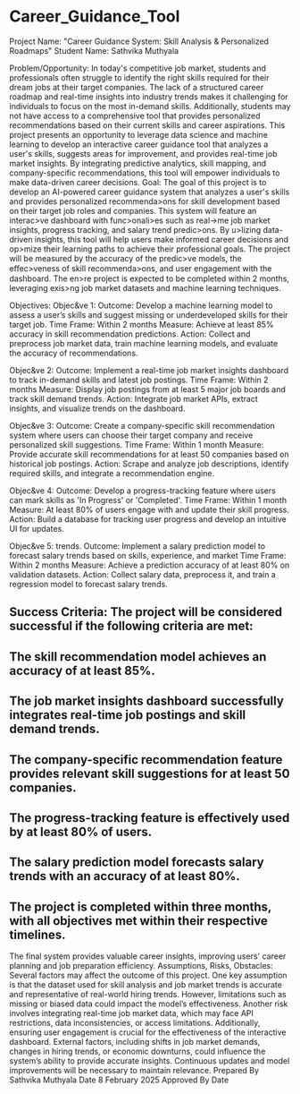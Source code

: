 # Career_Guidance_Tool
Project Name: "Career Guidance System: Skill
Analysis & Personalized Roadmaps"
Student Name:
Sathvika Muthyala

Problem/Opportunity:
In today's competitive job market, students and professionals often struggle to identify the right skills required for their
dream jobs at their target companies. The lack of a structured career roadmap and real-time insights into industry
trends makes it challenging for individuals to focus on the most in-demand skills. Additionally, students may not have
access to a comprehensive tool that provides personalized recommendations based on their current skills and career
aspirations.
This project presents an opportunity to leverage data science and machine learning to develop an interactive career
guidance tool that analyzes a user's skills, suggests areas for improvement, and provides real-time job market insights.
By integrating predictive analytics, skill mapping, and company-specific recommendations, this tool will empower
individuals to make data-driven career decisions.
Goal:
The goal of this project is to develop an AI-powered career guidance system that analyzes a user's skills and
provides personalized recommenda>ons for skill development based on their target job roles and
companies. This system will feature an interac>ve dashboard with func>onali>es such as real->me job
market insights, progress tracking, and salary trend predic>ons. By u>lizing data-driven insights, this tool will
help users make informed career decisions and op>mize their learning paths to achieve their professional
goals.
The project will be measured by the accuracy of the predic>ve models, the eﬀec>veness of skill
recommenda>ons, and user engagement with the dashboard. The en>re project is expected to be
completed within 2 months, leveraging exis>ng job market datasets and machine learning techniques.

Objectives:
Objec&ve 1:
Outcome: Develop a machine learning model to assess a user’s skills and suggest missing or underdeveloped
skills for their target job.
Time Frame: Within 2 months
Measure: Achieve at least 85% accuracy in skill recommendation predictions.
Action: Collect and preprocess job market data, train machine learning models, and evaluate the accuracy of
recommendations.



Objec&ve 2:
Outcome: Implement a real-time job market insights dashboard to track in-demand skills and latest job postings.
Time Frame: Within 2 months
Measure: Display job postings from at least 5 major job boards and track skill demand trends.
Action: Integrate job market APIs, extract insights, and visualize trends on the dashboard.


Objec&ve 3:
Outcome: Create a company-specific skill recommendation system where users can choose their target company
and receive personalized skill suggestions.
Time Frame: Within 1 month
Measure: Provide accurate skill recommendations for at least 50 companies based on historical job postings.
Action: Scrape and analyze job descriptions, identify required skills, and integrate a recommendation engine.



Objec&ve 4:
Outcome: Develop a progress-tracking feature where users can mark skills as 'In Progress' or 'Completed'.
Time Frame: Within 1 month
Measure: At least 80% of users engage with and update their skill progress.
Action: Build a database for tracking user progress and develop an intuitive UI for updates.



Objec&ve 5:
trends.
Outcome: Implement a salary prediction model to forecast salary trends based on skills, experience, and market
Time Frame: Within 2 months
Measure: Achieve a prediction accuracy of at least 80% on validation datasets.
Action: Collect salary data, preprocess it, and train a regression model to forecast salary trends.


Success Criteria:
The project will be considered successful if the following criteria are met:
-
The skill recommendation model achieves an accuracy of at least 85%.
-
The job market insights dashboard successfully integrates real-time job postings and skill demand trends.
-
The company-specific recommendation feature provides relevant skill suggestions for at least 50 companies.
-
The progress-tracking feature is effectively used by at least 80% of users.
-
The salary prediction model forecasts salary trends with an accuracy of at least 80%.
-
The project is completed within three months, with all objectives met within their respective timelines.
-
The final system provides valuable career insights, improving users' career planning and job preparation
efficiency.
Assumptions, Risks, Obstacles:
Several factors may affect the outcome of this project. One key assumption is that the dataset used for skill
analysis and job market trends is accurate and representative of real-world hiring trends. However, limitations
such as missing or biased data could impact the model’s effectiveness.
Another risk involves integrating real-time job market data, which may face API restrictions, data inconsistencies,
or access limitations. Additionally, ensuring user engagement is crucial for the effectiveness of the interactive
dashboard.
External factors, including shifts in job market demands, changes in hiring trends, or economic downturns, could
influence the system’s ability to provide accurate insights. Continuous updates and model improvements will be
necessary to maintain relevance.
Prepared By Sathvika Muthyala Date 8 February 2025
Approved By Date
